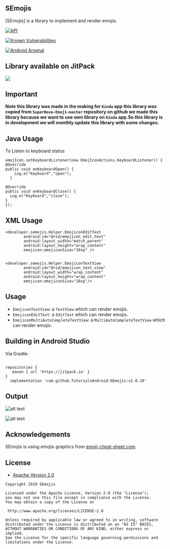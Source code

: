 ## SEmojis

[SEmojis] is a library to implement and render emojis.

[![API](https://img.shields.io/badge/API-15%2B-brightgreen.svg?style=flat)](https://android-arsenal.com/api?level=15)

[![Known Vulnerabilities](https://snyk.io/test/github/TutorialsAndroid/SEmojis/badge.svg?targetFile=app%2Fbuild.gradle)](https://snyk.io/test/github/TutorialsAndroid/SEmojis?targetFile=app%2Fbuild.gradle)

[![Android Arsenal]( https://img.shields.io/badge/Android%20Arsenal-SEmojis-green.svg?style=flat )]( https://android-arsenal.com/details/1/7411 )

## Library available on JitPack
[![](https://jitpack.io/v/TutorialsAndroid/SEmojis.svg)](https://jitpack.io/#TutorialsAndroid/SEmojis)

## Important

**Note this library was made in the making for `Kinda` app this library was copied from `SuperNova-Emoji-master` repository on github we made this library because we want to use own library on `Kinda` app.So this library is in development we will monthly
update this library with some changes.**

## Java Usage

To Listen to keyboard status 
```
emojIcon.setKeyboardListener(new EmojIconActions.KeyboardListener() {
@Override
public void onKeyboardOpen() {
    Log.e("Keyboard","open");
  }

@Override
public void onKeyboardClose() {
  Log.e("Keyboard","close");
}
});
```

## XML Usage

```
<developer.semojis.Helper.EmojiconEditText
        android:id="@+id/emojicon_edit_text"
        android:layout_width="match_parent"
        android:layout_height="wrap_content"
        emojicon:emojiconSize="28sp" />
        
        
<developer.semojis.Helper.EmojiconTextView
        android:id="@+id/emojicon_text_view"
        android:layout_width="wrap_content"
        android:layout_height="wrap_content" 
        emojicon:emojiconSize="28sp"/>

```

## Usage

* `EmojiconTextView`: a `TextView` which can render emojis.
* `EmojiconEditText`: a `EditText` which can render emojis.
* `EmojiconMultiAutoCompleteTextView`: a `MultiAutoCompleteTextView` which can render emojis.

## Building in Android Studio

Via Gradle:

```

repositories {
   maven { url 'https://jitpack.io' }
}
  implementation 'com.github.TutorialsAndroid:SEmojis:v1.0.19'
```
## Output

![alt text](https://github.com/TutorialsAndroid/SEmojis/blob/master/art/mockup001.png)

![alt text](https://github.com/TutorialsAndroid/SEmojis/blob/master/art/mockup002.png)

## Acknowledgements

SEmojis is using emojis graphics from [emoji-cheat-sheet.com](https://github.com/arvida/emoji-cheat-sheet.com/tree/master/public/graphics/emojis).

## License

* [Apache Version 2.0](http://www.apache.org/licenses/LICENSE-2.0.html)

```
Copyright 2019 SEmojis

Licensed under the Apache License, Version 2.0 (the "License");
you may not use this file except in compliance with the License.
You may obtain a copy of the License at

 http://www.apache.org/licenses/LICENSE-2.0

Unless required by applicable law or agreed to in writing, software
distributed under the License is distributed on an "AS IS" BASIS,
WITHOUT WARRANTIES OR CONDITIONS OF ANY KIND, either express or implied.
See the License for the specific language governing permissions and
limitations under the License.
